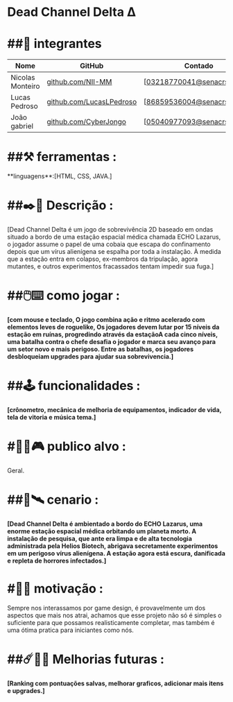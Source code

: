 <H1>Dead Channel Delta Δ</h1>

<H1>##👥 integrantes</H1> 

|Nome            |GitHub                                                      |Contado                     |
|----------------|------------------------------------------------------------|----------------------------|
|Nicolas Monteiro|[github.com/NII-MM](https://githun.com/NII-MM)              |[03218770041@senacrs.edu.br]|
|Lucas Pedroso   |[github.com/LucasLPedroso](https://github.com/LucasLPedroso)|[86859536004@senacrs.edu.br]|
|João gabriel    |[github.com/CyberJongo](https://github.com/CyberJongo)      |[05040977093@senacrs.edu.br]|



<H1>##⚒️ ferramentas : </h1>
**linguagens**:[HTML, CSS, JAVA.]

<H1>##✒️📜 Descrição :</h1>

[Dead Channel Delta é um jogo de sobrevivência 2D baseado em ondas situado a bordo de uma estação espacial médica chamada ECHO Lazarus, o jogador assume o papel de uma cobaia que escapa do confinamento depois que um vírus alienígena se espalha por toda a instalação. À medida que a estação entra em colapso, ex-membros da tripulação, agora mutantes, e outros experimentos fracassados tentam impedir sua fuga.]

<H1>##🖱️⌨️ como jogar :</h1>

**[com mouse e teclado, O jogo combina ação e ritmo acelerado com elementos leves de roguelike, Os jogadores devem lutar por 15 níveis da estação em ruínas, progredindo 
através da estaçãoA cada cinco níveis, uma batalha contra o chefe desafia o jogador e marca seu avanço para um setor novo e mais perigoso. Entre as batalhas, os jogadores desbloqueiam upgrades para ajudar sua sobrevivencia.]**

<H1>##🕹️ funcionalidades :</h1>

**[crônometro, mecânica de melhoria de equipamentos, indicador de vida, tela de vitoria e música tema.]**

<H1>#🧍‍♂️🎮 publico alvo :</h1>

Geral.

<H1>##🌌🛰️ cenario : </h1>

**[Dead Channel Delta é ambientado a bordo do ECHO Lazarus, uma enorme estação espacial médica orbitando um planeta morto. A instalação de pesquisa, que 
ante era limpa e de alta tecnologia administrada pela Helios Biotech, abrigava secretamente experimentos em um perigoso vírus alienígena. A estação agora está escura, danificada e repleta de horrores infectados.]**

<H1>#👾✊ motivação :</h1>

Sempre nos interassamos por game design, é provavelmente um dos aspectos que mais nos atrai, achamos que esse projeto não só é simples o suficiente para que possamos realisticamente completar, mas também é uma ótima pratica para iniciantes como nós.

<H1>##☄️🤖🚀 Melhorias futuras : </h1>

**[Ranking com pontuações salvas, melhorar graficos, adicionar mais itens e upgrades.]**

